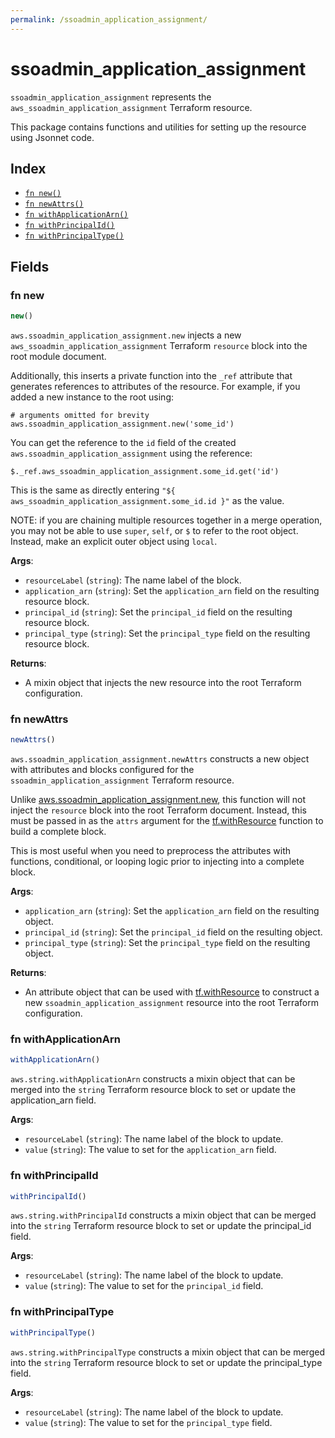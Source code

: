 ```yaml
---
permalink: /ssoadmin_application_assignment/
---
```


# ssoadmin_application_assignment

`ssoadmin_application_assignment` represents the `aws_ssoadmin_application_assignment` Terraform resource.



This package contains functions and utilities for setting up the resource using Jsonnet code.


## Index

* [`fn new()`](#fn-new)
* [`fn newAttrs()`](#fn-newattrs)
* [`fn withApplicationArn()`](#fn-withapplicationarn)
* [`fn withPrincipalId()`](#fn-withprincipalid)
* [`fn withPrincipalType()`](#fn-withprincipaltype)

## Fields

### fn new

```ts
new()
```


`aws.ssoadmin_application_assignment.new` injects a new `aws_ssoadmin_application_assignment` Terraform `resource`
block into the root module document.

Additionally, this inserts a private function into the `_ref` attribute that generates references to attributes of the
resource. For example, if you added a new instance to the root using:

    # arguments omitted for brevity
    aws.ssoadmin_application_assignment.new('some_id')

You can get the reference to the `id` field of the created `aws.ssoadmin_application_assignment` using the reference:

    $._ref.aws_ssoadmin_application_assignment.some_id.get('id')

This is the same as directly entering `"${ aws_ssoadmin_application_assignment.some_id.id }"` as the value.

NOTE: if you are chaining multiple resources together in a merge operation, you may not be able to use `super`, `self`,
or `$` to refer to the root object. Instead, make an explicit outer object using `local`.

**Args**:
  - `resourceLabel` (`string`): The name label of the block.
  - `application_arn` (`string`): Set the `application_arn` field on the resulting resource block.
  - `principal_id` (`string`): Set the `principal_id` field on the resulting resource block.
  - `principal_type` (`string`): Set the `principal_type` field on the resulting resource block.

**Returns**:
- A mixin object that injects the new resource into the root Terraform configuration.


### fn newAttrs

```ts
newAttrs()
```


`aws.ssoadmin_application_assignment.newAttrs` constructs a new object with attributes and blocks configured for the `ssoadmin_application_assignment`
Terraform resource.

Unlike [aws.ssoadmin_application_assignment.new](#fn-new), this function will not inject the `resource`
block into the root Terraform document. Instead, this must be passed in as the `attrs` argument for the
[tf.withResource](https://github.com/tf-libsonnet/core/tree/main/docs#fn-withresource) function to build a complete block.

This is most useful when you need to preprocess the attributes with functions, conditional, or looping logic prior to
injecting into a complete block.

**Args**:
  - `application_arn` (`string`): Set the `application_arn` field on the resulting object.
  - `principal_id` (`string`): Set the `principal_id` field on the resulting object.
  - `principal_type` (`string`): Set the `principal_type` field on the resulting object.

**Returns**:
  - An attribute object that can be used with [tf.withResource](https://github.com/tf-libsonnet/core/tree/main/docs#fn-withresource) to construct a new `ssoadmin_application_assignment` resource into the root Terraform configuration.


### fn withApplicationArn

```ts
withApplicationArn()
```

`aws.string.withApplicationArn` constructs a mixin object that can be merged into the `string`
Terraform resource block to set or update the application_arn field.



**Args**:
  - `resourceLabel` (`string`): The name label of the block to update.
  - `value` (`string`): The value to set for the `application_arn` field.


### fn withPrincipalId

```ts
withPrincipalId()
```

`aws.string.withPrincipalId` constructs a mixin object that can be merged into the `string`
Terraform resource block to set or update the principal_id field.



**Args**:
  - `resourceLabel` (`string`): The name label of the block to update.
  - `value` (`string`): The value to set for the `principal_id` field.


### fn withPrincipalType

```ts
withPrincipalType()
```

`aws.string.withPrincipalType` constructs a mixin object that can be merged into the `string`
Terraform resource block to set or update the principal_type field.



**Args**:
  - `resourceLabel` (`string`): The name label of the block to update.
  - `value` (`string`): The value to set for the `principal_type` field.
